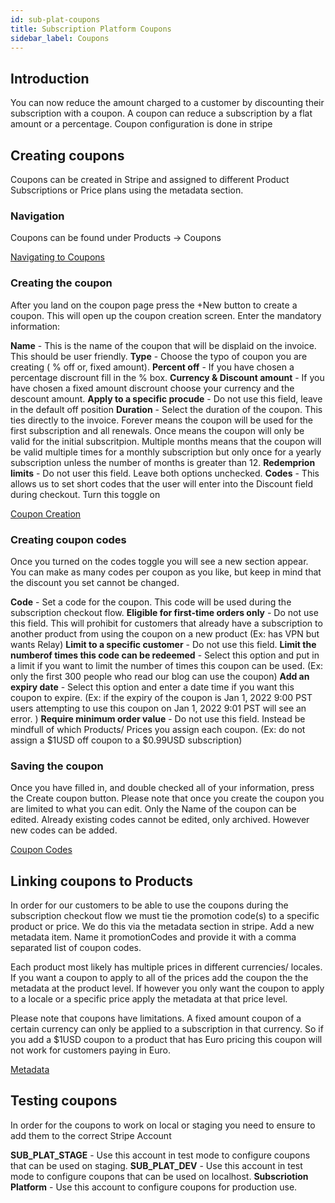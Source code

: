 ```yaml
---
id: sub-plat-coupons
title: Subscription Platform Coupons
sidebar_label: Coupons
---
```


## Introduction

You can now reduce the amount charged to a customer by discounting their subscription with a coupon. A coupon can reduce a subscription by a flat amount or a percentage. Coupon configuration is done in stripe

## Creating coupons

Coupons can be created in Stripe and assigned to different Product Subscriptions or Price plans using the metadata section.

### Navigation

Coupons can be found under Products -> Coupons

[Navigating to Coupons](../../assets/coupons/navigation.png)

### Creating the coupon

After you land on the coupon page press the +New button to create a coupon. This will open up the coupon creation screen. Enter the mandatory information:

**Name** - This is the name of the coupon that will be displaid on the invoice. This should be user friendly.
**Type** - Choose the typo of coupon you are creating ( % off or, fixed amount).
**Percent off** - If you have chosen a percentage discrount fill in the % box.
**Currency & Discount amount** - If you have chosen a fixed amount discrount choose your currency and the descount amount.
**Apply to a specific procude** - Do not use this field, leave in the default off position
**Duration** - Select the duration of the coupon. This ties directly to the invoice. Forever means the coupon will be used for the first subscription and all renewals. Once means the coupon will only be valid for the initial subscritpion. Multiple months means that the coupon will be valid multiple times for a monthly subscription but only once for a yearly subscription unless the number of months is greater than 12.
**Redemprion limits** - Do not user this field. Leave both options unchecked.
**Codes** - This allows us to set short codes that the user will enter into the Discount field during checkout. Turn this toggle on

[Coupon Creation](../../assets/coupons/create.png)

### Creating coupon codes

Once you turned on the codes toggle you will see a new section appear. You can make as many codes per coupon as you like, but keep in mind that the discount you set cannot be changed.

**Code** - Set a code for the coupon. This code will be used during the subscription checkout flow.
**Eligible for first-time orders only** - Do not use this field. This will prohibit for customers that already have a subscription to another product from using the coupon on a new product (Ex: has VPN but wants Relay)
**Limit to a specific customer** - Do not use this field.
**Limit the numberof times this code can be redeemed** - Select this option and put in a limit if you want to limit the number of times this coupon can be used. (Ex: only the first 300 people who read our blog can use the coupon)
**Add an expiry date** - Select this option and enter a date time if you want this coupon to expire. (Ex: if the expiry of the coupon is Jan 1, 2022 9:00 PST users attempting to use this coupon on Jan 1, 2022 9:01 PST will see an error. )
**Require minimum order value** - Do not use this field. Instead be mindfull of which Products/ Prices you assign each coupon. (Ex: do not assign a $1USD off coupon to a $0.99USD subscription)

### Saving the coupon

Once you have filled in, and double checked all of your information, press the Create coupon button. Please note that once you create the coupon you are limited to what you can edit. Only the Name of the coupon can be edited. Already existing codes cannot be edited, only archived. However new codes can be added.

[Coupon Codes](../../assets/coupons/codes.png)

## Linking coupons to Products

In order for our customers to be able to use the coupons during the subscription checkout flow we must tie the promotion code(s) to a specific product or price. We do this via the metadata section in stripe. Add a new metadata item. Name it promotionCodes and provide it with a comma separated list of coupon codes.

Each product most likely has multiple prices in different currencies/ locales. If you want a coupon to apply to all of the prices add the coupon the the metadata at the product level. If however you only want the coupon to apply to a locale or a specific price apply the metadata at that price level.

Please note that coupons have limitations. A fixed amount coupon of a certain currency can only be applied to a subscription in that currency. So if you add a $1USD coupon to a product that has Euro pricing this coupon will not work for customers paying in Euro.

[Metadata](../../assets/coupons/metadata.png)

## Testing coupons

In order for the coupons to work on local or staging you need to ensure to add them to the correct Stripe Account

**SUB_PLAT_STAGE** - Use this account in test mode to configure coupons that can be used on staging.
**SUB_PLAT_DEV** - Use this account in test mode to configure coupons that can be used on localhost.
**Subscriotion Platform** - Use this account to configure coupons for production use.
